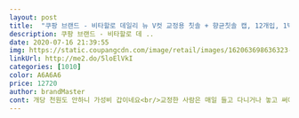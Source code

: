 ```yaml
---
layout: post 
title:  "쿠팡 브랜드 - 비타할로 데일리 뉴 V컷 교정용 칫솔 + 향균칫솔 캡, 12개입, 1박스" 
description: 쿠팡 브랜드 - 비타할로 데 ..
date: 2020-07-16 21:39:55 
img: https://static.coupangcdn.com/image/retail/images/162063698636323-b4df31ff-1696-4686-90da-df1aa7987c41.jpg 
linkUrl: http://me2.do/5loElVkI 
categories: [1010] 
color: A6A6A6 
price: 12720 
author: brandMaster 
cont: 개당 천원도 안하니 가성비 갑이네요<br/>교정한 사람은 매일 들고 다니거나 놓고 써야 하는데 뚜껑이 있어서 휴대도 간편하고 가운데가 파저있어서 양치도 편한고 좋은것 같아요  양도 많은데 가격도 싸게 자주 애용 할게요^^<br/>배송도 굿 상품도 굿<br/>병원에서 직접결제해서 사는거랑 쿠팡에서 팔고있는 2종류중 하나는 교정용이긴한데 솔이 너무 빳빳하고 뚜껑이 닫을수 있는게아니라 끼우는 형식이라 보관시 먼지가 쌓일경우 들어가더라구요 그래서 저번에 이 제품을 써보니 뚜껑이 있어서 보관이 편해서 회사에 놓고 쓰고 집에서도 쓰고 하니 휴대성도좋고 보관도 쉽고 해서 편의서 재구매 하러 왔어요<br/>암튼 잘 받았고 잘 쓸게요^^<br/>전 1달에 1번정도 교체를 주기적으로 하는것 같아요  12개니깐 1년을 쓰겟구나 햇더니  회사에 놓을거 집에서 쓸거 이렇게으니 딱 반년일줄 알았는데 가끔 1박2일 여행 혹은 명절이나 그럴때 친척집에 들고갈때 쓰던거 가져가기 뭐해서  새것 가져가고 그러다보니 반년도 못가네요 ㅎㅎ 그래도 상품이 좋아서 결국 또 이렇게 재구매를 하러 오게 되네요<br/>지금껏 교정칫솔 3종류를 써봤어요<br/>치과칫솔 2천원<br/>치과칫솔보다 신세계를 만날수 있어요<br/>칫솔에 보통 1달에 1번정도는 교체를 햇수는게 좋다고 치과에서 그러더라구요  양치질을 쌔게 하는 사람들은 더 빨리달아서 23주마다 바꾸는 사람도 있구요<br/> 
---
```

 